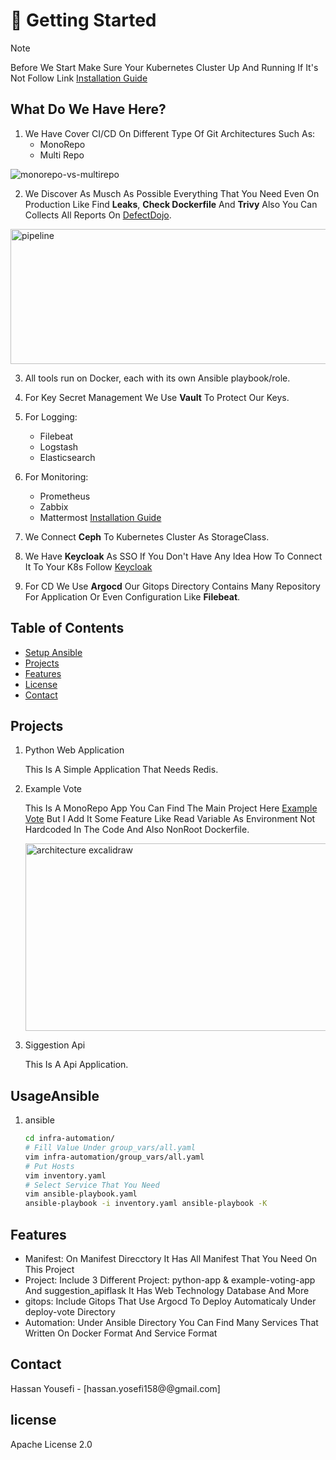 # 🚀 Getting Started
> [!NOTE]
> Before We Start Make Sure Your Kubernetes Cluster Up And Running If It's Not Follow Link [Installation Guide](https://kubernetes.io/docs/setup/production-environment/tools/kubeadm/install-kubeadm/)

## What Do We Have Here? 
1. We Have Cover CI/CD On Different Type Of Git Architectures Such As:
   - MonoRepo 
   - Multi Repo

![monorepo-vs-multirepo](https://github.com/user-attachments/assets/757f21b2-4870-4279-b529-375e6f0f8f3a)

2. We Discover As Musch As Possible Everything That You Need Even On Production Like Find **Leaks**, **Check Dockerfile** And **Trivy** Also You Can Collects All Reports On [DefectDojo](https://defectdojo.com/).
<img width="1849" height="216" alt="pipeline" src="https://github.com/user-attachments/assets/8a4a10a6-4106-4d4d-8ecd-05678cd7b6ba" />

3. All tools run on Docker, each with its own Ansible playbook/role.
4. For Key Secret Management We Use **Vault** To Protect Our Keys.

5. For Logging:
   - Filebeat
   - Logstash
   - Elasticsearch
6. For Monitoring:
   - Prometheus
   - Zabbix
   - Mattermost [Installation Guide](https://docs.mattermost.com/deployment-guide/server/deploy-containers.html)
7. We Connect **Ceph** To Kubernetes Cluster As StorageClass.
8. We Have **Keycloak** As SSO If You Don't Have Any Idea How To Connect It To Your K8s Follow [Keycloak](https://medium.com/@hassan.yosefi158/how-use-keycloak-for-k8s-ae79a42a6881)
9. For CD We Use **Argocd** Our Gitops Directory Contains Many Repository For Application Or Even Configuration Like **Filebeat**.

## Table of Contents
- [Setup Ansible](#UsageAnsible)
- [Projects](#Projects)
- [Features](#features)
- [License](#license)
- [Contact](#Contact)
## Projects
1. Python Web Application
   
   This Is A Simple Application That Needs Redis.
   
2. Example Vote
   
   This Is A MonoRepo App You Can Find The Main Project Here [Example Vote](https://github.com/dockersamples/example-voting-app.git) But I Add It Some Feature Like Read Variable As Environment Not Hardcoded In The Code And Also NonRoot Dockerfile.
   
   <img width="500" height="300" alt="architecture excalidraw" src="https://github.com/user-attachments/assets/f5192dd1-4899-4002-87e0-e05fa81b4892" />

4. Siggestion Api
   
   This Is A Api Application.
   
## UsageAnsible
1. ansible
    ```bash
    cd infra-automation/
    # Fill Value Under group_vars/all.yaml
    vim infra-automation/group_vars/all.yaml
    # Put Hosts
    vim inventory.yaml
    # Select Service That You Need
    vim ansible-playbook.yaml
    ansible-playbook -i inventory.yaml ansible-playbook -K
     ``` 
## Features
- Manifest: On Manifest Direcctory It Has All Manifest That You Need On This Project
- Project: Include 3 Different Project:  python-app & example-voting-app And suggestion_apiflask It Has Web Technology Database And More 
- gitops: Include Gitops That Use Argocd To Deploy Automaticaly Under deploy-vote Directory
- Automation: Under Ansible Directory You Can Find Many Services That Written On Docker Format And Service Format

## Contact
Hassan Yousefi - [hassan.yosefi158@@gmail.com]

## license
Apache License 2.0
